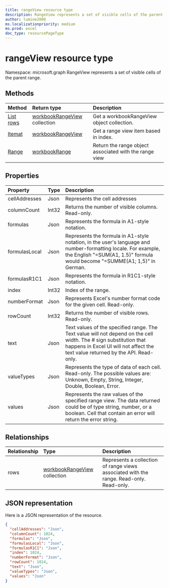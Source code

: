```yaml
---
title: rangeView resource type
description: RangeView represents a set of visible cells of the parent range.
author: lumine2008
ms.localizationpriority: medium
ms.prod: excel
doc_type: resourcePageType
---
```


# rangeView resource type

Namespace: microsoft.graph
RangeView represents a set of visible cells of the parent range.

## Methods

| Method                                             | Return type                                          | Description                                            |
| :------------------------------------------------- | :--------------------------------------------------- | :----------------------------------------------------- |
| [List rows](../api/workbookrangeview-list-rows.md) | [workbookRangeView](workbookrangeview.md) collection | Get a workbookRangeView object collection.             |
| [Itemat](../api/workbookrangeview-itemat.md)       | [workbookRangeView](workbookrangeview.md)            | Get a range view item based in index.                  |
| [Range](../api/workbookrangeview-range.md)         | [workbookRange](range.md)                            | Return the range object associated with the range view |

## Properties

| Property      | Type  | Description                                                                                                                                                                                           |
| :------------ | :---- | :---------------------------------------------------------------------------------------------------------------------------------------------------------------------------------------------------- |
| cellAddresses | Json  | Represents the cell addresses                                                                                                                                                                         |
| columnCount   | Int32 | Returns the number of visible columns. Read-only.                                                                                                                                                     |
| formulas      | Json  | Represents the formula in A1-style notation.                                                                                                                                                          |
| formulasLocal | Json  | Represents the formula in A1-style notation, in the user's language and number-formatting locale. For example, the English "=SUM(A1, 1.5)" formula would become "=SUMME(A1; 1,5)" in German.          |
| formulasR1C1  | Json  | Represents the formula in R1C1-style notation.                                                                                                                                                        |
| index         | Int32 | Index of the range.                                                                                                                                                                                   |
| numberFormat  | Json  | Represents Excel's number format code for the given cell. Read-only.                                                                                                                                  |
| rowCount      | Int32 | Returns the number of visible rows. Read-only.                                                                                                                                                        |
| text          | Json  | Text values of the specified range. The Text value will not depend on the cell width. The # sign substitution that happens in Excel UI will not affect the text value returned by the API. Read-only. |
| valueTypes    | Json  | Represents the type of data of each cell. Read-only. The possible values are: Unknown, Empty, String, Integer, Double, Boolean, Error.                                                                |
| values        | Json  | Represents the raw values of the specified range view. The data returned could be of type string, number, or a boolean. Cell that contain an error will return the error string.                      |

## Relationships

| Relationship | Type                                                 | Description                                                                             |
| :----------- | :--------------------------------------------------- | :-------------------------------------------------------------------------------------- |
| rows         | [workbookRangeView](workbookrangeview.md) collection | Represents a collection of range views associated with the range. Read-only.	Read-only. |

## JSON representation

Here is a JSON representation of the resource.

<!-- {
  "blockType": "resource",
  "baseType": "microsoft.graph.entity",
  "optionalProperties": [  ],
  "@odata.type": "microsoft.graph.workbookRangeView"
}-->

```json
{
  "cellAddresses": "Json",
  "columnCount": 1024,
  "formulas": "Json",
  "formulasLocal": "Json",
  "formulasR1C1": "Json",
  "index": 1024,
  "numberFormat": "Json",
  "rowCount": 1024,
  "text": "Json",
  "valueTypes": "Json",
  "values": "Json"
}
```
